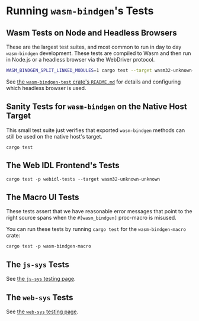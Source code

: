 # Running `wasm-bindgen`'s Tests

## Wasm Tests on Node and Headless Browsers

These are the largest test suites, and most common to run in day to day
`wasm-bindgen` development. These tests are compiled to Wasm and then run in
Node.js or a headless browser via the WebDriver protocol.

```bash
WASM_BINDGEN_SPLIT_LINKED_MODULES=1 cargo test --target wasm32-unknown-unknown
```

See [the `wasm-bindgen-test` crate's
`README.md`](https://github.com/wasm-bindgen/wasm-bindgen/blob/master/crates/test/README.md)
for details and configuring which headless browser is used.

## Sanity Tests for `wasm-bindgen` on the Native Host Target

This small test suite just verifies that exported `wasm-bindgen` methods can
still be used on the native host's target.

```
cargo test
```

## The Web IDL Frontend's Tests

```
cargo test -p webidl-tests --target wasm32-unknown-unknown
```

## The Macro UI Tests

These tests assert that we have reasonable error messages that point to the
right source spans when the `#[wasm_bindgen]` proc-macro is misused.

You can run these tests by running `cargo test` for the `wasm-bindgen-macro`
crate:

```
cargo test -p wasm-bindgen-macro
```

## The `js-sys` Tests

See [the `js-sys` testing page](js-sys/testing.html).

## The `web-sys` Tests

See [the `web-sys` testing page](web-sys/testing.html).
